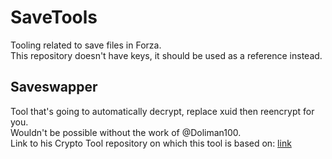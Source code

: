 # SaveTools
Tooling related to save files in Forza.<br>
This repository doesn't have keys, it should be used as a reference instead.

## Saveswapper

Tool that's going to automatically decrypt, replace xuid then reencrypt for you.<br>
Wouldn't be possible without the work of @Doliman100.<br>
Link to his Crypto Tool repository on which this tool is based on: [link](https://github.com/Doliman100/ForzaTech-encryption-tool)
